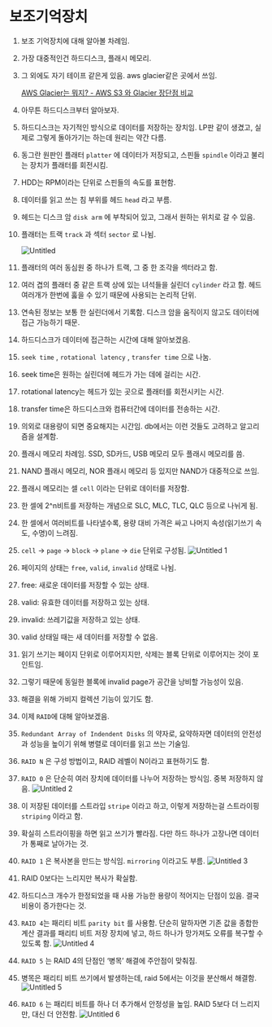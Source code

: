# 보조기억장치

1. 보조 기억장치에 대해 알아볼 차례임.
2. 가장 대중적인건 하드디스크, 플래시 메모리.
3. 그 외에도 자기 테이프 같은게 있음. aws glacier같은 곳에서 쓰임.
    
    [AWS Glacier는 뭐지? - AWS S3 와 Glacier 장단점 비교](https://bluese05.tistory.com/35)
    
4. 아무튼 하드디스크부터 알아보자.
5. 하드디스크는 자기적인 방식으로 데이터를 저장하는 장치임. LP판 같이 생겼고, 실제로 그렇게 돌아가기는 하는데 원리는 약간 다름.
6. 동그란 원판인 플래터 `platter` 에 데이터가 저장되고, 스핀들 `spindle` 이라고 불리는 장치가 플래터를 회전시킴. 
7. HDD는 RPM이라는 단위로 스핀들의 속도를 표현함.
8.  데이터를 읽고 쓰는 침 부위를 헤드 `head` 라고 부름.
9. 헤드는 디스크 암 `disk arm` 에 부착되어 있고, 그래서 원하는 위치로 갈 수 있음.
10. 플래터는 트랙 `track` 과 섹터 `sector` 로 나뉨.
    
    ![Untitled](https://github.com/Ssafy-Developer-Study/CS-study/assets/39848764/9a3944f9-4f25-4128-a15c-936d95fa2655)

11. 플래터의 여러 동심원 중 하나가 트랙, 그 중 한 조각을 섹터라고 함.
12. 여러 겹의 플래터 중 같은 트랙 상에 있는 녀석들을 실린더 `cylinder` 라고 함. 헤드 여러개가 한번에 훓을 수 있기 때문에 사용되는 논리적 단위.
13. 연속된 정보는 보통 한 실린더에서 기록함. 디스크 암을 움직이지 않고도 데이터에 접근 가능하기 때문.
14. 하드디스크가 데이터에 접근하는 시간에 대해 알아보겠음.
15. `seek time` , `rotational latency` , `transfer time` 으로 나눔.
16. seek time은 원하는 실린더에 헤드가 가는 데에 걸리는 시간.
17. rotational latency는 헤드가 있는 곳으로 플래터를 회전시키는 시간.
18. transfer time은 하드디스크와 컴퓨터간에 데이터를 전송하는 시간.
19. 의외로 대용량이 되면 중요해지는 시간임. db에서는 이런 것들도 고려하고 알고리즘을 설계함.
20. 플래시 메모리 차례임. SSD, SD카드, USB 메모리 모두 플래시 메모리를 씀.
21. NAND 플래시 메모리, NOR 플래시 메모리 등 있지만 NAND가 대중적으로 쓰임.
22. 플래시 메모리는 셀 `cell` 이라는 단위로 데이터를 저장함.
23. 한 셀에 2^n비트를 저장하는 개념으로 SLC, MLC, TLC, QLC 등으로 나뉘게 됨.
24. 한 셀에서 여러비트를 나타낼수록, 용량 대비 가격은 싸고 나머지 속성(읽기쓰기 속도, 수명)이 느려짐.
25. `cell` → `page` → `block` → `plane` → `die` 단위로 구성됨.
    ![Untitled 1](https://github.com/Ssafy-Developer-Study/CS-study/assets/39848764/df63b247-6141-4aba-b37b-eeafc9ac5373)

26. 페이지의 상태는 `free`, `valid`, `invalid` 상태로 나뉨.
27. free: 새로운 데이터를 저장할 수 있는 상태.
28. valid: 유효한 데이터를 저장하고 있는 상태.
29. invalid: 쓰레기값을 저장하고 있는 상태.
30. valid 상태일 때는 새 데이터를 저장할 수 없음.
31. 읽기 쓰기는 페이지 단위로 이루어지지만, 삭제는 블록 단위로 이루어지는 것이 포인트임.
32. 그렇기 때문에 동일한 블록에 invalid page가 공간을 낭비할 가능성이 있음.
33. 해결을 위해 가비지 컬렉션 기능이 있기도 함.
34. 이제 `RAID`에 대해 알아보겠음.
35. `Redundant Array of Indendent Disks` 의 약자로, 요약하자면 데이터의 안전성과 성능을 높이기 위해 병렬로 데이터를 읽고 쓰는 기술임.
36. `RAID N` 은 구성 방법이고, RAID 레벨이 N이라고 표현하기도 함.
37. `RAID 0` 은 단순히 여러 장치에 데이터를 나누어 저장하는 방식임. 중복 저장하지 않음.
    ![Untitled 2](https://github.com/Ssafy-Developer-Study/CS-study/assets/39848764/4a30b329-1a18-4491-aaf8-5d7b285313ed)

    
38. 이 저장된 데이터를 스트라입 `stripe` 이라고 하고, 이렇게 저장하는걸 스트라이핑 `striping` 이라고 함.
39. 확실히 스트라이핑을 하면 읽고 쓰기가 빨라짐. 다만 하드 하나가 고장나면 데이터가 통째로 날아가는 것.
40. `RAID 1` 은 복사본을 만드는 방식임. `mirroring` 이라고도 부름.
    ![Untitled 3](https://github.com/Ssafy-Developer-Study/CS-study/assets/39848764/2882ce92-dd59-4f04-9a73-0548b063ab6a)

    
41. RAID 0보다는 느리지만 복사가 확실함.
42. 하드디스크 개수가 한정되었을 때 사용 가능한 용량이 적어지는 단점이 있음. 결국 비용이 증가한다는 것.
43. `RAID 4`는 패리티 비트 `parity bit` 를 사용함. 단순히 말하자면 기존 값을 종합한 계산 결과를 패리티 비트 저장 장치에 넣고, 하드 하나가 망가져도 오류를 복구할 수 있도록 함.
    ![Untitled 4](https://github.com/Ssafy-Developer-Study/CS-study/assets/39848764/60713e8d-640f-4e2a-8d9b-8793460b32fd)

    
44. `RAID 5` 는 RAID 4의 단점인 ‘병목’ 해결에 주안점이 맞춰짐.
45. 병목은 패리티 비트 쓰기에서 발생하는데, raid 5에서는 이것을 분산해서 해결함.
    ![Untitled 5](https://github.com/Ssafy-Developer-Study/CS-study/assets/39848764/7ffab762-7cd1-4c40-992f-f069f6033035)

    
46. `RAID 6` 는 패리티 비트를 하나 더 추가해서 안정성을 높임. RAID 5보다 더 느리지만, 대신 더 안전함.
    ![Untitled 6](https://github.com/Ssafy-Developer-Study/CS-study/assets/39848764/9646d479-d2ed-4fa2-9fd4-54fda213aec6)

